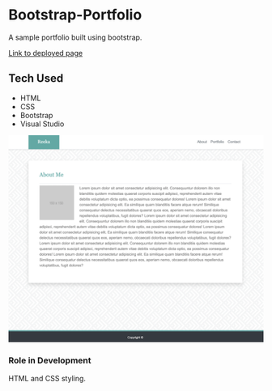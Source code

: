# Bootstrap-Portfolio

A sample portfolio built using bootstrap.

[Link to deployed page](https://reekamaharaj.github.io/Bootstrap-Portfolio/)

## Tech Used
- HTML
- CSS
- Bootstrap
- Visual Studio


![](bootstrapport.png)

### Role in Development
HTML and CSS styling.
